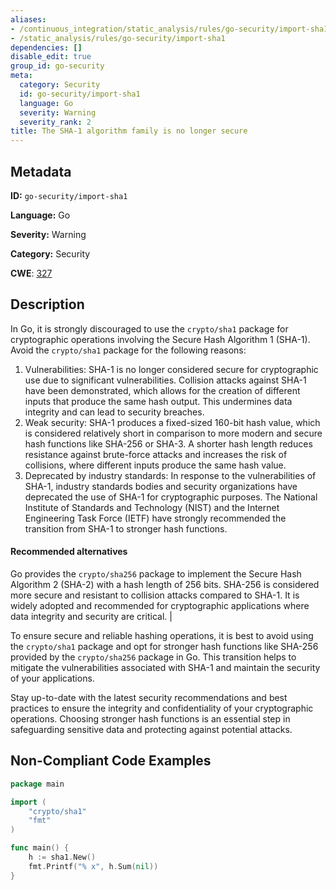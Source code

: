 ```yaml
---
aliases:
- /continuous_integration/static_analysis/rules/go-security/import-sha1
- /static_analysis/rules/go-security/import-sha1
dependencies: []
disable_edit: true
group_id: go-security
meta:
  category: Security
  id: go-security/import-sha1
  language: Go
  severity: Warning
  severity_rank: 2
title: The SHA-1 algorithm family is no longer secure
---
```

<!--  SOURCED FROM https://github.com/DataDog/datadog-static-analyzer-rule-docs -->


## Metadata
**ID:** `go-security/import-sha1`

**Language:** Go

**Severity:** Warning

**Category:** Security

**CWE**: [327](https://cwe.mitre.org/data/definitions/327.html)

## Description
In Go, it is strongly discouraged to use the `crypto/sha1` package for cryptographic operations involving the Secure Hash Algorithm 1 (SHA-1). Avoid the `crypto/sha1` package for the following reasons:

1.  Vulnerabilities: SHA-1 is no longer considered secure for cryptographic use due to significant vulnerabilities. Collision attacks against SHA-1 have been demonstrated, which allows for the creation of different inputs that produce the same hash output. This undermines data integrity and can lead to security breaches.
2.  Weak security: SHA-1 produces a fixed-sized 160-bit hash value, which is considered relatively short in comparison to more modern and secure hash functions like SHA-256 or SHA-3. A shorter hash length reduces resistance against brute-force attacks and increases the risk of collisions, where different inputs produce the same hash value.
3.  Deprecated by industry standards: In response to the vulnerabilities of SHA-1, industry standards bodies and security organizations have deprecated the use of SHA-1 for cryptographic purposes. The National Institute of Standards and Technology (NIST) and the Internet Engineering Task Force (IETF) have strongly recommended the transition from SHA-1 to stronger hash functions.

#### Recommended alternatives                                                                                                                                                                                                                                                                                                                                    

Go provides the `crypto/sha256` package to implement the Secure Hash Algorithm 2 (SHA-2) with a hash length of 256 bits. SHA-256 is considered more secure and resistant to collision attacks compared to SHA-1. It is widely adopted and recommended for cryptographic applications where data integrity and security are critical. |

To ensure secure and reliable hashing operations, it is best to avoid using the `crypto/sha1` package and opt for stronger hash functions like SHA-256 provided by the `crypto/sha256` package in Go. This transition helps to mitigate the vulnerabilities associated with SHA-1 and maintain the security of your applications.

Stay up-to-date with the latest security recommendations and best practices to ensure the integrity and confidentiality of your cryptographic operations. Choosing stronger hash functions is an essential step in safeguarding sensitive data and protecting against potential attacks.


## Non-Compliant Code Examples
```go
package main

import (
	"crypto/sha1"
	"fmt"
)

func main() {
	h := sha1.New()
	fmt.Printf("% x", h.Sum(nil))
}
```
